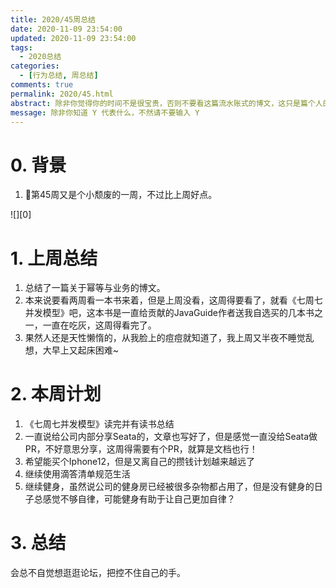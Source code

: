 ```yaml
---
title: 2020/45周总结
date: 2020-11-09 23:54:00
updated: 2020-11-09 23:54:00
tags:
  - 2020总结
categories: 
  - [行为总结, 周总结]
comments: true
permalink: 2020/45.html  
abstract: 除非你觉得你的时间不是很宝贵，否则不要看这篇流水账式的博文，这只是篇个人的工作的学习一个总结而已，没有包含任何的技术细节
message: 除非你知道 Y 代表什么，不然请不要输入 Y
---
```



# 0. 背景

1. 第45周又是个小颓废的一周，不过比上周好点。

<!--more-->

![][0]

# 1. 上周总结

1. 总结了一篇关于幂等与业务的博文。
2. 本来说要看两周看一本书来着，但是上周没看，这周得要看了，就看《七周七并发模型》吧，这本书是一直给贡献的JavaGuide作者送我自选买的几本书之一，一直在吃灰，这周得看完了。
3. 果然人还是天性懒惰的，从我脸上的痘痘就知道了，我上周又半夜不睡觉乱想，大早上又起床困难~

# 2. 本周计划

1. 《七周七并发模型》读完并有读书总结
2. 一直说给公司内部分享Seata的，文章也写好了，但是感觉一直没给Seata做PR，不好意思分享，这周得需要有个PR，就算是文档也行！
3. 希望能买个Iphone12，但是又离自己的攒钱计划越来越远了
4. 继续使用滴答清单规范生活
5. 继续健身，虽然说公司的健身房已经被很多杂物都占用了，但是没有健身的日子总感觉不够自律，可能健身有助于让自己更加自律？

# 3. 总结

会总不自觉想逛逛论坛，把控不住自己的手。

[1]: https://leran2deeplearnjavawebtech.oss-cn-beijing.aliyuncs.com/background/2020-11-09%E7%A5%9E%E6%8E%A2%E5%A4%8F%E6%B4%9B%E5%85%8B1.jpg